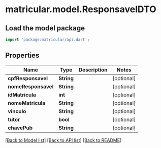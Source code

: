 # matricular.model.ResponsavelDTO

## Load the model package
```dart
import 'package:matricular/api.dart';
```

## Properties
Name | Type | Description | Notes
------------ | ------------- | ------------- | -------------
**cpfResponsavel** | **String** |  | [optional] 
**nomeResponsavel** | **String** |  | [optional] 
**idMatricula** | **int** |  | [optional] 
**nomeMatricula** | **String** |  | [optional] 
**vinculo** | **String** |  | [optional] 
**tutor** | **bool** |  | [optional] 
**chavePub** | **String** |  | [optional] 

[[Back to Model list]](../README.md#documentation-for-models) [[Back to API list]](../README.md#documentation-for-api-endpoints) [[Back to README]](../README.md)


